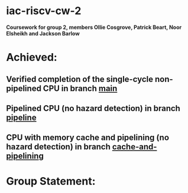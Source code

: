# iac-riscv-cw-2
**Coursework for group 2, members Ollie Cosgrove, Patrick Beart, Noor Elsheikh and Jackson Barlow**

# Achieved:
## Verified completion of the single-cycle non-pipelined CPU in branch [main](https://github.com/EIE2-IAC-Labs/iac-riscv-cw-2/tree/main)

## Pipelined CPU (no hazard detection) in branch [pipeline](https://github.com/EIE2-IAC-Labs/iac-riscv-cw-2/tree/pipeline)

## CPU with memory cache and pipelining (no hazard detection) in branch [cache-and-pipelining](https://github.com/EIE2-IAC-Labs/iac-riscv-cw-2/tree/cache-and-pipelining)

# Group Statement:

